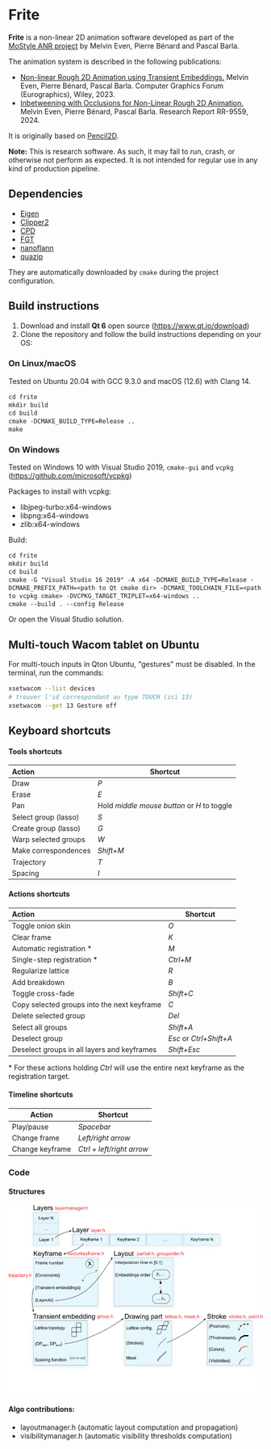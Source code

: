 # Frite

**Frite** is a non-linear 2D animation software developed as part of the [MoStyle ANR project](https://mostyle.github.io/) by Melvin Even, Pierre Bénard and Pascal Barla. 

The animation system is described in the following publications:

- [Non-linear Rough 2D Animation using Transient Embeddings.](https://inria.hal.science/hal-04006992) Melvin Even, Pierre Bénard, Pascal Barla. Computer Graphics Forum (Eurographics), Wiley, 2023.
- [Inbetweening with Occlusions for Non-Linear Rough 2D Animation.](https://inria.hal.science/hal-04797216) Melvin Even, Pierre Bénard, Pascal Barla. Research Report RR-9559, 2024.
 

It is originally based on [Pencil2D](https://www.pencil2d.org/).

**Note:** This is research software. As such, it may fail to run, crash, or otherwise not perform as expected. It is not intended for regular use in any kind of production pipeline.


## Dependencies
- [Eigen](https://eigen.tuxfamily.org/index.php?title=Main_Page)
- [Clipper2](https://github.com/AngusJohnson/Clipper2)
- [CPD](https://github.com/gadomski/cpd)
- [FGT](https://github.com/gadomski/fgt)
- [nanoflann](https://github.com/jlblancoc/nanoflann)
- [quazip](https://github.com/stachenov/quazip)

They are automatically downloaded by `cmake` during the project configuration.

## Build instructions

1. Download and install **Qt 6** open source (https://www.qt.io/download)
2. Clone the repository and follow the build instructions depending on your OS:

### On Linux/macOS

Tested on Ubuntu 20.04 with GCC 9.3.0 and macOS (12.6) with Clang 14.

    cd frite
    mkdir build
    cd build
    cmake -DCMAKE_BUILD_TYPE=Release ..
    make

### On Windows

Tested on Windows 10 with Visual Studio 2019, `cmake-gui` and `vcpkg` (https://github.com/microsoft/vcpkg)

Packages to install with vcpkg:
* libjpeg-turbo:x64-windows
* libpng:x64-windows
* zlib:x64-windows

Build:

    cd frite
    mkdir build
    cd build
    cmake -G "Visual Studio 16 2019" -A x64 -DCMAKE_BUILD_TYPE=Release -DCMAKE_PREFIX_PATH=<path to Qt cmake dir> -DCMAKE_TOOLCHAIN_FILE=<path to vcpkg cmake> -DVCPKG_TARGET_TRIPLET=x64-windows ..
    cmake --build . --config Release

Or open the Visual Studio solution.


## Multi-touch Wacom tablet on Ubuntu

For multi-touch inputs in Qton Ubuntu, "gestures" must be disabled. 
In the terminal, run the commands:

``` sh
xsetwacom --list devices
# trouver l'id correspondant au type TOUCH (ici 13)
xsetwacom --get 13 Gesture off
```

## Keyboard shortcuts

#### Tools shortcuts

| Action               | Shortcut                                      |
|:-------------------- | ---------                                     |
| Draw                 | *P*                                           |
| Erase                | *E*                                           |
| Pan                  | Hold *middle mouse button* or *H* to toggle   |
| Select group (lasso) | *S*                                           |
| Create group (lasso) | *G*                                           |
| Warp selected groups | *W*                                           |
| Make correspondences | *Shift+M*                                     |
| Trajectory           | *T*                                           |
| Spacing              | *I*                                           |

#### Actions shortcuts

| Action                                         | Shortcut                |
|:---------------------------------------------- | ----------------------- |
| Toggle onion skin                              | *O*                     |
| Clear frame                                    | *K*                     |
| Automatic registration *                       | *M*                     |
| Single-step registration *                     | *Ctrl+M*                |
| Regularize lattice                             | *R*                     |
| Add breakdown                                  | *B*                     |
| Toggle cross-fade                              | *Shift+C*               |
| Copy selected groups into the next keyframe    | *C*                     |
| Delete selected group                          | *Del*                   |
| Select all groups                              | *Shift+A*               |
| Deselect group                                 | *Esc* or *Ctrl+Shift+A* |
| Deselect groups in all layers and keyframes    | *Shift+Esc*             |

\* For these actions holding *Ctrl* will use the entire next keyframe as the registration target. 

#### Timeline shortcuts

|              Action              |    Shortcut               |
|----------------------------------|---------------------------|
| Play/pause                       | *Spacebar*                |
| Change frame                     | *Left/right arrow*        |
| Change keyframe                  | *Ctrl + left/right arrow* |

### Code

#### Structures
![structures](img/structures_code.png "Structures")


#### Algo contributions:
- layoutmanager.h (automatic layout computation and propagation)
- visibilitymanager.h (automatic visibility thresholds computation)
